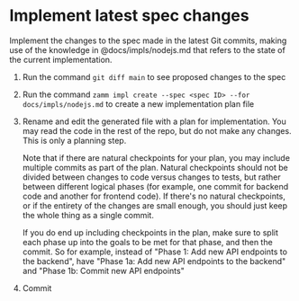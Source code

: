 # Implement latest spec changes

Implement the changes to the spec made in the latest Git commits, making use of the knowledge in @docs/impls/nodejs.md that refers to the state of the current implementation.

1. Run the command `git diff main` to see proposed changes to the spec
2. Run the command `zamm impl create --spec <spec ID> --for docs/impls/nodejs.md` to create a new implementation plan file
3. Rename and edit the generated file with a plan for implementation. You may read the code in the rest of the repo, but do not make any changes. This is only a planning step.

   Note that if there are natural checkpoints for your plan, you may include multiple commits as part of the plan. Natural checkpoints should not be divided between changes to code versus changes to tests, but rather between different logical phases (for example, one commit for backend code and another for frontend code). If there's no natural checkpoints, or if the entirety of the changes are small enough, you should just keep the whole thing as a single commit.

   If you do end up including checkpoints in the plan, make sure to split each phase up into the goals to be met for that phase, and then the commit. So for example, instead of "Phase 1: Add new API endpoints to the backend", have "Phase 1a: Add new API endpoints to the backend" and "Phase 1b: Commit new API endpoints"

4. Commit
